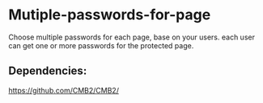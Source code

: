 # Mutiple-passwords-for-page
Choose multiple passwords for each page, base on your users. each user can get one or more passwords for the protected page.

## Dependencies:
https://github.com/CMB2/CMB2/

